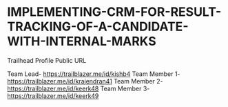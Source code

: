 # IMPLEMENTING-CRM-FOR-RESULT-TRACKING-OF-A-CANDIDATE-WITH-INTERNAL-MARKS
Trailhead Profile Public URL

 Team Lead- https://trailblazer.me/id/kishb4
Team Member 1- https://trailblazer.me/id/krajendran41
 Team Member 2-https://trailblazer.me/id/keerk48
 Team Member 3- https://trailblazer.me/id/keerk49

